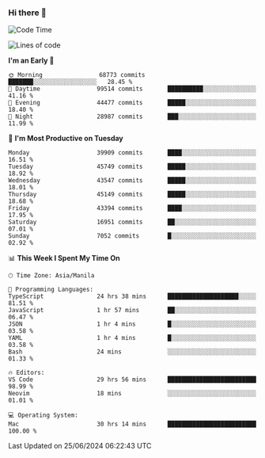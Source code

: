 ### Hi there 👋

<!--START_SECTION:waka-->
![Code Time](http://img.shields.io/badge/Code%20Time-5%2C293%20hrs%207%20mins-blue)

![Lines of code](https://img.shields.io/badge/From%20Hello%20World%20I%27ve%20Written-112.8%20million%20lines%20of%20code-blue)

**I'm an Early 🐤** 

```text
🌞 Morning                68773 commits       ███████░░░░░░░░░░░░░░░░░░   28.45 % 
🌆 Daytime                99514 commits       ██████████░░░░░░░░░░░░░░░   41.16 % 
🌃 Evening                44477 commits       █████░░░░░░░░░░░░░░░░░░░░   18.40 % 
🌙 Night                  28987 commits       ███░░░░░░░░░░░░░░░░░░░░░░   11.99 % 
```
📅 **I'm Most Productive on Tuesday** 

```text
Monday                   39909 commits       ████░░░░░░░░░░░░░░░░░░░░░   16.51 % 
Tuesday                  45749 commits       █████░░░░░░░░░░░░░░░░░░░░   18.92 % 
Wednesday                43547 commits       █████░░░░░░░░░░░░░░░░░░░░   18.01 % 
Thursday                 45149 commits       █████░░░░░░░░░░░░░░░░░░░░   18.68 % 
Friday                   43394 commits       ████░░░░░░░░░░░░░░░░░░░░░   17.95 % 
Saturday                 16951 commits       ██░░░░░░░░░░░░░░░░░░░░░░░   07.01 % 
Sunday                   7052 commits        █░░░░░░░░░░░░░░░░░░░░░░░░   02.92 % 
```


📊 **This Week I Spent My Time On** 

```text
🕑︎ Time Zone: Asia/Manila

💬 Programming Languages: 
TypeScript               24 hrs 38 mins      ████████████████████░░░░░   81.51 % 
JavaScript               1 hr 57 mins        ██░░░░░░░░░░░░░░░░░░░░░░░   06.47 % 
JSON                     1 hr 4 mins         █░░░░░░░░░░░░░░░░░░░░░░░░   03.58 % 
YAML                     1 hr 4 mins         █░░░░░░░░░░░░░░░░░░░░░░░░   03.58 % 
Bash                     24 mins             ░░░░░░░░░░░░░░░░░░░░░░░░░   01.33 % 

🔥 Editors: 
VS Code                  29 hrs 56 mins      █████████████████████████   98.99 % 
Neovim                   18 mins             ░░░░░░░░░░░░░░░░░░░░░░░░░   01.01 % 

💻 Operating System: 
Mac                      30 hrs 14 mins      █████████████████████████   100.00 % 
```


 Last Updated on 25/06/2024 06:22:43 UTC
<!--END_SECTION:waka-->


<!--
**rad182/rad182** is a ✨ _special_ ✨ repository because its `README.md` (this file) appears on your GitHub profile.

Here are some ideas to get you started:

- 🔭 I’m currently working on ...
- 🌱 I’m currently learning ...
- 👯 I’m looking to collaborate on ...
- 🤔 I’m looking for help with ...
- 💬 Ask me about ...
- 📫 How to reach me: ...
- 😄 Pronouns: ...
- ⚡ Fun fact: ...
-->

